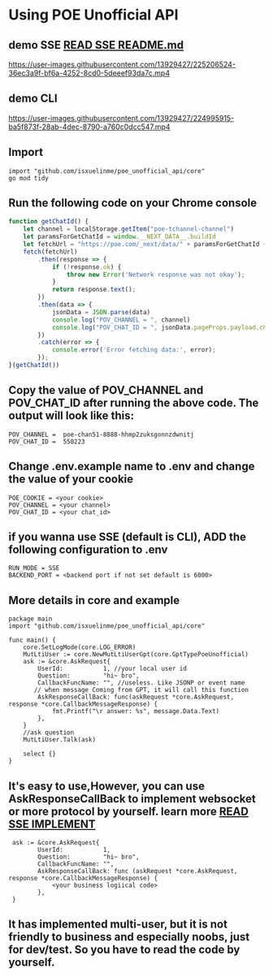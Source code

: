 # Using POE Unofficial API

## demo SSE [READ SSE README.md](https://github.com/isxuelinme/poe_unoffical_api/blob/main/client/sse/README.md)

https://user-images.githubusercontent.com/13929427/225206524-36ec3a9f-bf6a-4252-8cd0-5deeef93da7c.mp4


## demo CLI

https://user-images.githubusercontent.com/13929427/224995915-ba5f873f-28ab-4dec-8790-a760c0dcc547.mp4

## Import

```dotenv
import "github.com/isxuelinme/poe_unofficial_api/core"
go mod tidy 
```

## Run the following code on your Chrome console

```javascript
function getChatId() {
    let channel = localStorage.getItem("poe-tchannel-channel")
    let paramsForGetChatId = window.__NEXT_DATA__.buildId
    let fetchUrl = "https://poe.com/_next/data/" + paramsForGetChatId + "/sage.json?handle=sage"
    fetch(fetchUrl)
        .then(response => {
            if (!response.ok) {
                throw new Error('Network response was not okay');
            }
            return response.text();
        })
        .then(data => {
            jsonData = JSON.parse(data)
            console.log("POV_CHANNEL = ", channel)
            console.log("POV_CHAT_ID = ", jsonData.pageProps.payload.chatOfBotDisplayName.chatId)
        })
        .catch(error => {
            console.error('Error fetching data:', error);
        });
}(getChatId())
```

## Copy the value of POV_CHANNEL and POV_CHAT_ID after running the above code. The output will look like this:

```dotenv
POV_CHANNEL =  poe-chan51-8888-hhmp2zuksgonnzdwnitj
POV_CHAT_ID =  550223
```

## Change .env.example name to .env and change the value of your cookie
```dotenv
POE_COOKIE = <your cookie>
POV_CHANNEL = <your channel>
POV_CHAT_ID = <your chat_id>
```
## if you wanna use SSE (default is CLI), ADD the following configuration to .env
```dotenv
RUN_MODE = SSE
BACKEND_PORT = <backend port if not set default is 6000>
```

## More details in core and example

```golang
package main
import "github.com/isxuelinme/poe_unofficial_api/core"

func main() {
    core.SetLogMode(core.LOG_ERROR)
    MutLtiUser := core.NewMutLtiUserGpt(core.GptTypePoeUnofficial)
    ask := &core.AskRequest{
        UserId:           1, //your local user id
        Question:         "hi~ bro",
        CallbackFuncName: "", //useless. Like JSONP or event name
       // when message Coming from GPT, it will call this function
        AskResponseCallBack: func(askRequest *core.AskRequest, response *core.CallbackMessageResponse) {
			fmt.Printf("\r answer: %s", message.Data.Text)
        },
    }
    //ask question
    MutLtiUser.Talk(ask)
    
    select {}
}
```

## It's easy to use,However, you can use AskResponseCallBack to implement websocket or more protocol by yourself. learn more [READ SSE IMPLEMENT](http://github.com/isxuelinme/poe_unofficial_api/client/sse/SSE.go)
```golang
 ask := &core.AskRequest{
        UserId:           1,
        Question:         "hi~ bro",
        CallbackFuncName: "",
        AskResponseCallBack: func (askRequest *core.AskRequest, response *core.CallbackMessageResponse) {
			<your business logiical code>
        },
 }
```
## It has implemented multi-user, but it is not friendly to business and especially noobs, just for dev/test. So you have to read the code by yourself.
